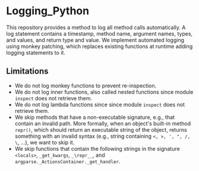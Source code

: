 # Logging_Python
This repository provides a method to log all method calls automatically. A log statement contains a timestamp, method name, argument names, types, and values, and return type and value.
We implement automated logging using monkey patching, which replaces existing functions at runtime adding logging statements to it. 


## Limitations
* We do not log monkey functions to prevent re-inspection.
* We do not log inner functions, also called nested functions since module `inspect` does not retrieve them.
* We do not log lambda functions since since module `inspect` does not retrieve them.
* We skip methods that have a non-executable signature, e.g., that contain an invalid path. More formally, when an object's built-in method `repr()`, which should return an executable string of the object, returns something with an invalid syntax (e.g., string containing `<, >, ', ", /, \`, ...), we want to skip it.
* We skip functions that contain the following strings in the signature `<locals>`, `_get_kwargs`, `_\repr__`, and `argparse._ActionsContainer._get_handler`.
